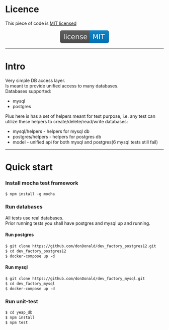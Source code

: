 # Licence
This piece of code is [MIT licensed](./LICENSE)

<div align="center">
    <img src="images/license-MIT-blue.svg">
</div>

---

# Intro
Very simple DB access layer.\
Is meant to provide unified access to many databases.\
Databases supported:
* mysql
* postgres

Plus here is has a set of helpers meant for test purpose, i.e. any test can utilize these helpers to create/delete/read/write databases:
* mysql/helpers - helpers for mysql db
* postgres/helpers - helpers for postgres db
* model - unified api for both mysql and postgres(6 mysql tests still fail)

---

# Quick start

### Install mocha test framework
```
$ npm install -g mocha
```

### Run databases
All tests use real databases.\
Prior running tests you shall have postgres and mysql up and running.

#### Run postgres
```
$ git clone https://github.com/donDonald/dev_factory_postgres12.git
$ cd dev_factory_postgres12
$ docker-compose up -d
```

#### Run mysql
```
$ git clone https://github.com/donDonald/dev_factory_mysql.git
$ cd dev_factory_mysql
$ docker-compose up -d
```

### Run unit-test

```
$ cd yeap_db
$ npm install
$ npm test
```

